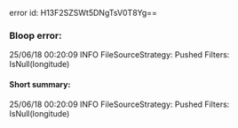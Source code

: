 error id: H13F2SZSWt5DNgTsV0T8Yg==
### Bloop error:

25/06/18 00:20:09 INFO FileSourceStrategy: Pushed Filters: IsNull(longitude)
#### Short summary: 

25/06/18 00:20:09 INFO FileSourceStrategy: Pushed Filters: IsNull(longitude)